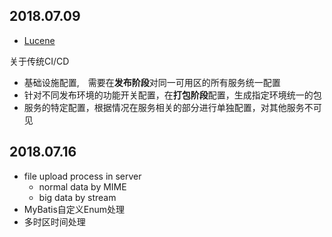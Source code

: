 
## 2018.07.09

- [Lucene](https://lucene.apache.org/)

关于传统CI/CD

- 基础设施配置,　需要在**发布阶段**对同一可用区的所有服务统一配置
- 针对不同发布环境的功能开关配置，在**打包阶段**配置，生成指定环境统一的包
- 服务的特定配置，根据情况在服务相关的部分进行单独配置，对其他服务不可见

## 2018.07.16

- file upload process in server
    - normal data by MIME
    - big data by stream
- MyBatis自定义Enum处理
- 多时区时间处理